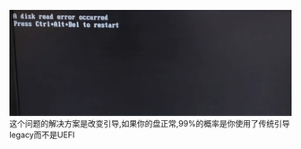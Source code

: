 ![image-2024193935408.png](5搁置的网站上传项目/可以当老爷机的退休软路由/FAQ/image-2024193935408.png)
这个问题的解决方案是改变引导,如果你的盘正常,99%的概率是你使用了传统引导legacy而不是UEFI